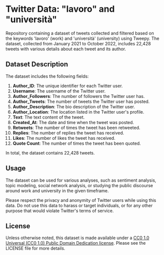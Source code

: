 # Twitter Data: "lavoro" and "università"
Repository containing a dataset of tweets collected and filtered based on the keywords 'lavoro' (work) and 'università' (university) using Tweepy. The dataset, collected from January 2021 to October 2022, includes 22,428 tweets with various details about each tweet and its author.


## Dataset Description

The dataset includes the following fields:

1. **Author_ID**: The unique identifier for each Twitter user.
2. **Username**: The username of the Twitter user.
3. **Author_Followers**: The number of followers the Twitter user has.
4. **Author_Tweets**: The number of tweets the Twitter user has posted.
5. **Author_Description**: The bio description of the Twitter user.
6. **Author_Location**: The location listed in the Twitter user's profile.
7. **Text**: The text content of the tweet.
8. **Created_At**: The date and time when the tweet was posted.
9. **Retweets**: The number of times the tweet has been retweeted.
10. **Replies**: The number of replies the tweet has received.
11. **Likes**: The number of likes the tweet has received.
12. **Quote Count**: The number of times the tweet has been quoted.

In total, the dataset contains 22,428 tweets.

## Usage

The dataset can be used for various analyses, such as sentiment analysis, topic modeling, social network analysis, or studying the public discourse around work and university in the given timeframe.

Please respect the privacy and anonymity of Twitter users while using this data. Do not use this data to harass or target individuals, or for any other purpose that would violate Twitter's terms of service.

## License

Unless otherwise noted, this dataset is made available under a [CC0 1.0 Universal (CC0 1.0) Public Domain Dedication license](https://creativecommons.org/publicdomain/zero/1.0/). Please see the LICENSE file for more details.
